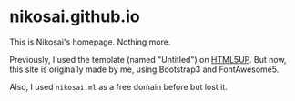 # nikosai.github.io

This is Nikosai's homepage. Nothing more.

Previously, I used the template (named "Untitled") on [HTML5UP](https://html5up.net/). But now, this site is originally made by me, using Bootstrap3 and FontAwesome5.

Also, I used `nikosai.ml` as a free domain before but lost it.
